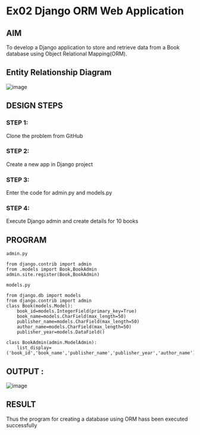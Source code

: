 # Ex02 Django ORM Web Application


## AIM
To develop a Django application to store and retrieve data from a Book database using Object Relational Mapping(ORM).

## Entity Relationship Diagram
![image](https://github.com/Harevasu/ORM/assets/147985044/caf461e1-90d5-4f92-9e0f-18a19bccf0a6)


## DESIGN STEPS

### STEP 1:
Clone the problem from GitHub

### STEP 2:
Create a new app in Django project

### STEP 3:
Enter the code for admin.py and models.py

### STEP 4:
Execute Django admin and create details for 10 books

## PROGRAM

~~~
admin.py

from django.contrib import admin
from .models import Book,BookAdmin
admin.site.register(Book,BookAdmin)

models.py

from django.db import models
from django.contrib import admin
class Book(models.Model):
    book_id=models.IntegerField(primary_key=True)
    book_name=models.CharField(max_length=50)
    publisher_name=models.CharField(max_length=50)
    author_name=models.CharField(max_length=50)
    publisher_year=models.DataField()

class BookAdmin(admin.ModelAdmin):
    list_display=('book_id','book_name','publisher_name','publisher_year','author_name')
~~~


## OUTPUT :

![image](https://github.com/Harevasu/ORM/assets/147985044/685c6054-70c6-403a-a8bd-f800cdfe8d9f)




## RESULT
Thus the program for creating a database using ORM hass been executed successfully
